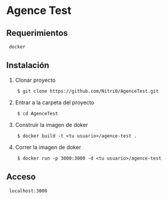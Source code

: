 # Agence Test


## Requerimientos
     docker

## Instalación

1. Clonar proyecto
```
    $ git clone https://github.com/Nitri0/AgenceTest.git
```

2. Entrar a la carpeta del proyecto
```
    $ cd AgenceTest
```

3. Construir la imagen de doker
```
    $ docker build -t <tu usuario>/agence-test .
```

4. Correr la imagen de doker
```
    $ docker run -p 3000:3000 -d <tu usuario>/agence-test
```


## Acceso

   ```
    localhost:3000
   ``` 